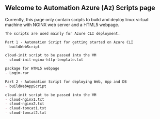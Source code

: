 ## Welcome to Automation Azure (Az) Scripts page

Currently, this page only contain scripts to build and deploy linux virtual machine with NGINX web server and a HTML5 webpage.

```markdown
The scripts are used mainly for Azure CLI deployment.

Part 1 - Automation Script for getting started on Azure CLI
- buildWebScript

cloud-init script to be passed into the VM
- cloud-init-nginx-http-template.txt

package for HTML5 webpage
- Login.rar

Part 2 - Automation Script for deploying Web, App and DB
- buildWebAppScript

cloud-init script to be passed into the VM
- cloud-nginx1.txt
- cloud-nginx2.txt
- cloud-tomcat1.txt
- cloud-tomcat2.txt
